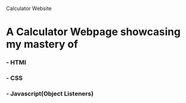 Calculator Website
# A Calculator Webpage showcasing my mastery of 
### - HTMl
### - CSS
### - Javascript(Object Listeners)
